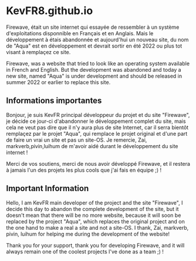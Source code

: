 # KevFR8.github.io
Firewave, était un site internet qui essayée de ressembler à un système d'exploitations disponnible en Français et en Anglais. Mais le développement à étais abandonnée et aujourd'hui
un nouveau site, du nom de "Aqua" est en développement et devrait sortir en été 2022 ou plus tot visant à remplaçez ce site. 

Firewave, was a website that tried to look like an operating system available in French and English. But the development was abandoned and today
a new site, named "Aqua" is under development and should be released in summer 2022 or earlier to replace this site. 

<h2> Informations importantes </h2>
Bonjour, je suis KevFR principal développeur du projet et du site "Firewave", je décide ce jour-ci d'abandonner 
le développement complet du site, mais cela ne veut pas dire que il n'y aura plus de site Internet, car il serra bientôt 
remplaçez par le projet "Aqua", qui remplace le projet original et d'une part de faire un vrai un site et pas un site-OS.
Je remercie, Zai, markverb,pivin,luihum de m'avoir aidé durant le développement du site internet ! 

Merci de vos soutiens, merci de nous avoir développé Firewave, et il restera à jamais l'un des projets les plus cools que j'ai fais
en équipe ;) !

<h2> Important Information </h2>
Hello, I am KevFR main developer of the project and the site "Firewave", I decide this day to abandon 
the complete development of the site, but it doesn't mean that there will be no more website, because it will soon be 
replaced by the project "Aqua", which replaces the original project and on the one hand to make a real a site and not a site-OS.
I thank, Zai, markverb, pivin, luihum for helping me during the development of the website! 

Thank you for your support, thank you for developing Firewave, and it will always remain one of the coolest projects I've done
as a team ;) !



